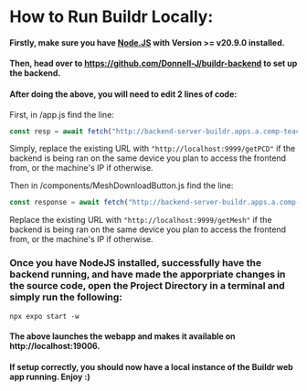 
# How to Run Buildr Locally:

#### Firstly, make sure you have [Node.JS](https://nodejs.org/en) with Version >= v20.9.0 installed.

#### Then, head over to https://github.com/Donnell-J/buildr-backend to set up the backend.

#### After doing the above, you will need to edit 2 lines of code:
First, in /app.js find the line:
```JavaScript
const resp = await fetch("http://backend-server-buildr.apps.a.comp-teach.qmul.ac.uk/getPCD", {
```
Simply, replace the existing URL with `"http://localhost:9999/getPCD"` if the backend is being ran on the same device you plan to access the frontend from, or the machine's IP if otherwise.  

Then in /components/MeshDownloadButton.js find the line:
```JavaScript
const response = await fetch("http://backend-server-buildr.apps.a.comp-teach.qmul.ac.uk/getMesh",{
```
Replace the existing URL with `"http://localhost:9999/getMesh"` if the backend is being ran on the same device you plan to access the frontend from, or the machine's IP if otherwise.  
### Once you have NodeJS installed, successfully have the backend running, and have made the apporpriate changes in the source code, open the Project Directory in a terminal and simply run the following: 
```
npx expo start -w
```
#### The above launches the webapp and makes it available on http://localhost:19006. 
#### If setup correctly, you should now have a local instance of the Buildr web app running. Enjoy :)
